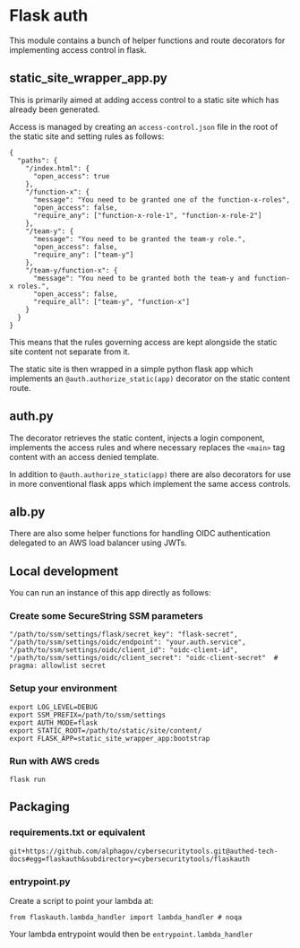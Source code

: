 # Flask auth

This module contains a bunch of helper functions and route 
decorators for implementing access control in flask.

## static_site_wrapper_app.py

This is primarily aimed at adding access control to a 
static site which has already been generated.  

Access is managed by creating an `access-control.json` file 
in the root of the static site and setting rules as follows:  

```
{
  "paths": {
    "/index.html": {
      "open_access": true
    },
    "/function-x": {
      "message": "You need to be granted one of the function-x-roles",
      "open_access": false,
      "require_any": ["function-x-role-1", "function-x-role-2"]
    },
    "/team-y": {
      "message": "You need to be granted the team-y role.",
      "open_access": false,
      "require_any": ["team-y"]
    },
    "/team-y/function-x": {
      "message": "You need to be granted both the team-y and function-x roles.",
      "open_access": false,
      "require_all": ["team-y", "function-x"]
    }
  }
}
```

This means that the rules governing access are kept alongside 
the static site content not separate from it.

The static site is then wrapped in a simple python flask app 
which implements an `@auth.authorize_static(app)` decorator 
on the static content route. 

## auth.py 

The decorator retrieves the static content, injects a login 
component, implements the access rules and where necessary 
replaces the `<main>` tag content with an access denied 
template.  

In addition to `@auth.authorize_static(app)` there are also 
decorators for use in more conventional flask apps which 
implement the same access controls. 

## alb.py 

There are also some helper functions for handling OIDC 
authentication delegated to an AWS load balancer using 
JWTs. 

## Local development

You can run an instance of this app directly as follows: 

### Create some SecureString SSM parameters
```
"/path/to/ssm/settings/flask/secret_key": "flask-secret",
"/path/to/ssm/settings/oidc/endpoint": "your.auth.service",
"/path/to/ssm/settings/oidc/client_id": "oidc-client-id",
"/path/to/ssm/settings/oidc/client_secret": "oidc-client-secret"  # pragma: allowlist secret
```

### Setup your environment

```
export LOG_LEVEL=DEBUG
export SSM_PREFIX=/path/to/ssm/settings
export AUTH_MODE=flask
export STATIC_ROOT=/path/to/static/site/content/
export FLASK_APP=static_site_wrapper_app:bootstrap
```

### Run with AWS creds

```
flask run
```

## Packaging

### requirements.txt or equivalent

```
git+https://github.com/alphagov/cybersecuritytools.git@authed-tech-docs#egg=flaskauth&subdirectory=cybersecuritytools/flaskauth
```
### entrypoint.py

Create a script to point your lambda at:

```
from flaskauth.lambda_handler import lambda_handler # noqa
```

Your lambda entrypoint would then be `entrypoint.lambda_handler`



